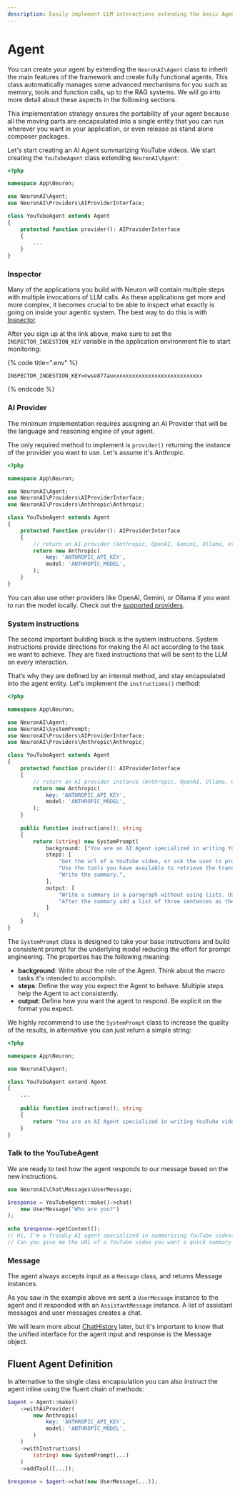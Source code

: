 ```yaml
---
description: Easily implement LLM interactions extending the basic Agent class.
---
```


# Agent

You can create your agent by extending the `NeuronAI\Agent` class to inherit the main features of the framework and create fully functional agents. This class automatically manages some advanced mechanisms for you such as memory, tools and function calls, up to the RAG systems. We will go into more detail about these aspects in the following sections.

This implementation strategy ensures the portability of your agent because all the moving parts are encapsulated into a single entity that you can run wherever you want in your application, or even release as stand alone composer packages.

Let's start creating an AI Agent summarizing YouTube videos. We start creating the `YouTubeAgent` class extending `NeuronAI\Agent`:

```php
<?php

namespace App\Neuron;

use NeuronAI\Agent;
use NeuronAI\Providers\AIProviderInterface;

class YouTubeAgent extends Agent
{
    protected function provider(): AIProviderInterface
    {
        ...
    }
}
```

### Inspector

Many of the applications you build with Neuron will contain multiple steps with multiple invocations of LLM calls. As these applications get more and more complex, it becomes crucial to be able to inspect what exactly is going on inside your agentic system. The best way to do this is with [Inspector](https://inspector.dev/).

After you sign up at the link above, make sure to set the `INSPECTOR_INGESTION_KEY` variable in the application environment file to start monitoring:

{% code title=".env" %}
```
INSPECTOR_INGESTION_KEY=nwse877auxxxxxxxxxxxxxxxxxxxxxxxxxxxx
```
{% endcode %}

### AI Provider

The minimum implementation requires assigning an AI Provider that will be the language and reasoning engine of your agent.

The only required method to implement is `provider()`  returning the instance of the provider you want to use. Let's assume it's Anthropic.

```php
<?php

namespace App\Neuron;

use NeuronAI\Agent;
use NeuronAI\Providers\AIProviderInterface;
use NeuronAI\Providers\Anthropic\Anthropic;

class YouTubeAgent extends Agent
{
    protected function provider(): AIProviderInterface
    {
        // return an AI provider (Anthropic, OpenAI, Gemini, Ollama, etc.)
        return new Anthropic(
            key: 'ANTHROPIC_API_KEY',
            model: 'ANTHROPIC_MODEL',
        );
    }
}
```

You can also use other providers like OpenAI, Gemini, or Ollama if you want to run the model locally. Check out the [supported providers](../components/ai-provider.md).

### System instructions

The second important building block is the system instructions. System instructions provide directions for making the AI ​​act according to the task we want to achieve. They are fixed instructions that will be sent to the LLM on every interaction.

That’s why they are defined by an internal method, and stay encapsulated into the agent entity. Let's implement the `instructions()` method:

```php
<?php

namespace App\Neuron;

use NeuronAI\Agent;
use NeuronAI\SystemPrompt;
use NeuronAI\Providers\AIProviderInterface;
use NeuronAI\Providers\Anthropic\Anthropic;

class YouTubeAgent extends Agent
{
    protected function provider(): AIProviderInterface
    {
        // return an AI provider instance (Anthropic, OpenAI, Ollama, Gemini, etc.)
        return new Anthropic(
            key: 'ANTHROPIC_API_KEY',
            model: 'ANTHROPIC_MODEL',
        );
    }
    
    public function instructions(): string
    {
        return (string) new SystemPrompt(
            background: ["You are an AI Agent specialized in writing YouTube video summaries."],
            steps: [
                "Get the url of a YouTube video, or ask the user to provide one.",
                "Use the tools you have available to retrieve the transcription of the video.",
                "Write the summary.",
            ],
            output: [
                "Write a summary in a paragraph without using lists. Use just fluent text.",
                "After the summary add a list of three sentences as the three most important take away from the video.",
            ]
        );
    }
}
```

The `SystemPrompt` class is designed to take your base instructions and build a consistent prompt for the underlying model reducing the effort for prompt engineering. The properties has the following meaning:

* **background**: Write about the role of the Agent. Think about the macro tasks it's intended to accomplish.
* **steps**: Define the way you expect the Agent to behave. Multiple steps help the Agent to act consistently.
* **output**: Define how you want the agent to respond. Be explicit on the format you expect.

We highly recommend to use the `SystemPrompt` class to increase the quality of the results, in alternative you can just return a simple string:

```php
<?php

namespace App\Neuron;

use NeuronAI\Agent;

class YouTubeAgent extend Agent
{
    ...
    
    public function instructions(): string
    {
        return "You are an AI Agent specialized in writing YouTube video summaries.";
    }
}
```

### Talk to the YouTubeAgent

We are ready to test how the agent responds to our message based on the new instructions.

```php
use NeuronAI\Chat\Messages\UserMessage;

$response = YouTubeAgent::make()->chat(
    new UserMessage("Who are you?")
);
    
echo $response->getContent();
// Hi, I'm a frindly AI agent specialized in summarizing YouTube videos!
// Can you give me the URL of a YouTube video you want a quick summary of?
```

### Message

The agent always accepts input as a `Message` class, and returns Message instances.

As you saw in the example above we sent a `UserMessage` instance to the agent and it responded with an `AssistantMessage` instance. A list of assistant messages and user messages creates a chat.

We will learn more about [ChatHistory](../components/chat-history-and-memory.md) later, but it's important to know that the unified interface for the agent input and response is the Message object.

## Fluent Agent Definition

In alternative to the single class encapsulation you can also instruct the agent inline using the fluent chain of methods:

```php
$agent = Agent::make()
    ->withAiProvider(
        new Anthropic(
            key: 'ANTHROPIC_API_KEY',
            model: 'ANTHROPIC_MODEL',
        )
    )
    ->withInstructions(
        (string) new SystemPrompt(...)
    )
    ->addTool([...]);
    
$response = $agent->chat(new UserMessage(...));
```
